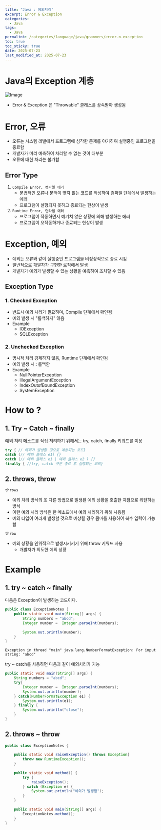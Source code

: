 ```yaml
---
title: "Java : 예외처리"
excerpt: Error & Exception
categories:
  - Java
tags:
  - Java
permalink: /categories/language/java/grammers/error-n-exception
toc: true
toc_sticky: true
date: 2025-07-23
last_modified_at: 2025-07-23
---
```

# Java의 Exception 계층
![Image](https://media.licdn.com/dms/image/v2/D4D12AQF0yLjQGK2C2w/article-cover_image-shrink_720_1280/article-cover_image-shrink_720_1280/0/1697864284432?e=1758758400&v=beta&t=YadgREURLigT2P8n5omjTmCVEf6J5USZ_p9-gR7pXGk)
- Error & Exception 은 "Throwable" 클래스를 상속받아 생성됨

# Error, 오류
- 오류는 시스템 레벨에서 프로그램에 심각한 문제를 야기하여 실행중인 프로그램을 종료함
- 개발자가 미리 예측하여 처리할 수 없는 것이 대부분
- 오류에 대한 처리는 불가함

## Error Type
1. `Compile Error, 컴파일 에러`
	- 문법적인 오류나 문맥이 맞지 않는 코드를 작성하여 컴파일 단계에서 발생하는 에러
	- 프로그램이 실행되지 못하고 종료되는 현상이 발생
2. `Runtime Error, 런타임 에러`
	- 프로그램이 작동하면서 예기치 않은 상황에 의해 발생하는 에러
	- 프로그램이 오작동하거나 종료되는 현상이 발생

# Exception, 예외
- 예외는 오류와 같이 실행중인 프로그램을 비정상적으로 종료 시킴
- 일반적으로 개발자가 구현한 로직에서 발생
- 개발자가 예외가 발생할 수 있는 상황을 예측하여 조치할 수 있음

## Exception Type

### 1. Checked Exception
- 반드시 예외 처리가 필요하며, Compile 단계에서 확인됨
- 예외 발생 시 "롤백하지" 않음
- Example
	- IOException
	- SQLException

### 2. Unchecked Exception
- 명시적 처리 강제하지 않음, Runtime 단계에서 확인됨
- 예외 발생 시 : 롤백함
- Example
	- NullPointerException
	- IllegalArgumentException
	- IndexOutofBoundException
	- SystemException



# How to ?

## 1. Try ~ Catch ~ finally
 예외 처리 메소드를 직접 처리하기 위해서는 try, catch, finally 키워드를 이용
```java
try { // 예외가 발생할 것으로 예상되는 코드}
catch (// 예외 클래스 e1) {}
catch (// 예외 클래스 e1 | 예외 클래스 e2 ) {}
finally { //try, catch 구문 종료 후 실행되는 코드}
```

## 2. throws, throw

`throws`
- 예외 처리 방식의 또 다른 방법으로 발생된 예외 상황을 호출한 지점으로 리턴하는 방식
- 이런 예외 처리 방식은 한 메소드에서 예외 처리하기 위해 사용됨
- 예외 타입이 여러개 발생할 것으로 예상될 경우 콤마를 사용하여 복수 입력이 가능함

`throw`
- 예외 상황을 인위적으로 발생시키키기 위해 throw 키워드 사용
	- 개발자가 의도한 예외 상황


# Example

## 1. try ~ catch ~ finally

다음은 Exception이 발생하는 코드이다.
```java
public class ExceptionNotes {  
    public static void main(String[] args) {  
        String numbers = "abcd";  
        Integer number =  Integer.parseInt(numbers);  
  
        System.out.println(number);
    }  
}
```
```text
Exception in thread "main" java.lang.NumberFormatException: For input string: "abcd"
```
try ~ catch를 사용하면 다음과 같이 예외처리가 가능
```java
public static void main(String[] args) {  
    String numbers = "abcd";  
    try{  
        Integer number =  Integer.parseInt(numbers);  
        System.out.println(number);  
    } catch(NumberFormatException e1) {  
        System.out.println(e1);  
    } finally {  
        System.out.println("close");  
    }  
}
```

## 2. throws ~ throw
```java
public class ExceptionNotes {  
  
    public static void raiseException() throws Exception{  
        throw new RuntimeException();  
    }  
  
    public static void method() {  
        try {  
            raiseException();  
        } catch (Exception e) {  
            System.out.println("예외가 발생함");  
        }  
    }    
  
    public static void main(String[] args) {  
        ExceptionNotes.method();    
    }  
}
```